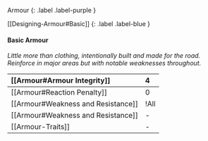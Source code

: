 
Armour
{: .label .label-purple }

[[Designing-Armour#Basic]]
{: .label .label-blue }

#### Basic Armour
*Little more than clothing, intentionally built and made for the road. Reinforce in major areas but with notable weaknesses throughout.* 

| [[Armour#Armour Integrity]]    | 4    |
| :--------------------------------------------------------- | :--- |
| [[Armour#Reaction Penalty]]          | 0    |
| [[Armour#Weakness and Resistance]]   | !All |
| [[Armour#Weakness and Resistance]] | -    |
| [[Armour-Traits]]                   | -    |
